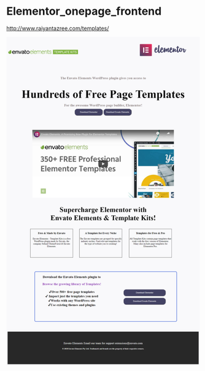 # Elementor_onepage_frontend
http://www.raiyantazree.com/templates/

![](https://github.com/rjazree/Elementor_onepage_frontend/blob/master/image.png)
